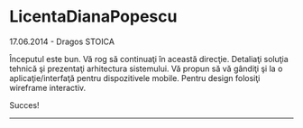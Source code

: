 LicentaDianaPopescu
===================

17.06.2014 - Dragos STOICA

Începutul este bun. Vă rog să continuaţi în această direcţie.
Detaliaţi soluţia tehnică şi prezentaţi arhitectura sistemului.
Vă propun să vă gândiţi şi la o aplicaţie/interfaţă pentru dispozitivele mobile.
Pentru design folosiţi wireframe interactiv.

Succes!

----


